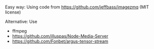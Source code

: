 Easy way:
Using code from https://github.com/jeffbass/imagezmq (MIT license)

Alternative:
Use
- ffmpeg  
- https://github.com/illuspas/Node-Media-Server
- https://github.com/Fonbet/argus-tensor-stream
